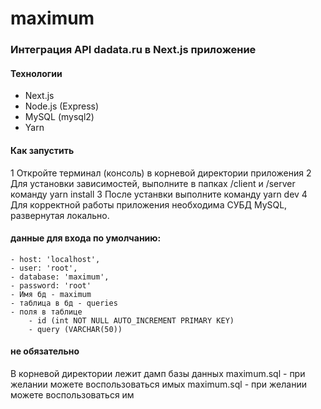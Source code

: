 # maximum
### Интеграция API dadata.ru в Next.js приложение
#### Технологии
- Next.js
- Node.js (Express)
- MySQL (mysql2)
- Yarn
#### Как запустить
1 Откройте терминал (консоль) в корневой директории приложения
2 Для установки зависимостей, выполните в папках /client и /server команду yarn install
3 После устанвки выполните команду yarn dev
4 Для корректной работы приложения необходима СУБД MySQL, развернутая локально.
#### данные для входа по умолчанию:
    - host: 'localhost',
    - user: 'root',
    - database: 'maximum',
    - password: 'root'
    - Имя бд - maximum
    - таблица в бд - queries
    - поля в таблице
        - id (int NOT NULL AUTO_INCREMENT PRIMARY KEY)
        - query (VARCHAR(50))
#### не обязательно
В корневой директории лежит дамп базы данных maximum.sql - при желании можете воспользоваться имых maximum.sql - при желании можете воспользоваться им